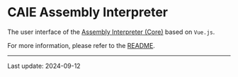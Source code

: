 # CAIE Assembly Interpreter

The user interface of the [Assembly Interpreter (Core)](https://github.com/Anson2251/asm-interpreter-core) based on `Vue.js`.

For more information, please refer to the [README](https://github.com/Anson2251/asm-interpreter-core/blob/main/README.md).

---

Last update: 2024-09-12

